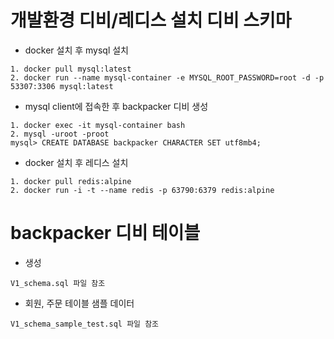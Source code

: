 # 개발환경 디비/레디스 설치 디비 스키마
* docker 설치 후 mysql 설치
```
1. docker pull mysql:latest
2. docker run --name mysql-container -e MYSQL_ROOT_PASSWORD=root -d -p 53307:3306 mysql:latest 
```

* mysql client에 접속한 후 backpacker 디비 생성
```
1. docker exec -it mysql-container bash
2. mysql -uroot -proot
mysql> CREATE DATABASE backpacker CHARACTER SET utf8mb4;
```

* docker 설치 후 레디스 설치
```
1. docker pull redis:alpine
2. docker run -i -t --name redis -p 63790:6379 redis:alpine
```

# backpacker 디비 테이블
* 생성
```
V1_schema.sql 파일 참조
```
* 회원, 주문 테이블 샘플 데이터
```
V1_schema_sample_test.sql 파일 참조
```